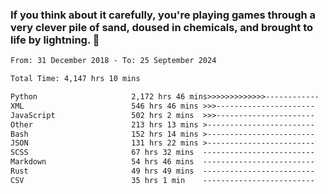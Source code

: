 ### If you think about it carefully, you're playing games through a very clever pile of sand, doused in chemicals, and brought to life by lightning.  👋


<!--START_SECTION:waka-->

```txt
From: 31 December 2018 - To: 25 September 2024

Total Time: 4,147 hrs 10 mins

Python                     2,172 hrs 46 mins>>>>>>>>>>>>>------------   52.40 %
XML                        546 hrs 46 mins >>>----------------------   13.19 %
JavaScript                 502 hrs 2 mins  >>>----------------------   12.11 %
Other                      213 hrs 13 mins >------------------------   05.14 %
Bash                       152 hrs 14 mins >------------------------   03.67 %
JSON                       131 hrs 22 mins >------------------------   03.17 %
SCSS                       67 hrs 32 mins  -------------------------   01.63 %
Markdown                   54 hrs 46 mins  -------------------------   01.32 %
Rust                       49 hrs 49 mins  -------------------------   01.20 %
CSV                        35 hrs 1 min    -------------------------   00.84 %
```

<!--END_SECTION:waka-->
